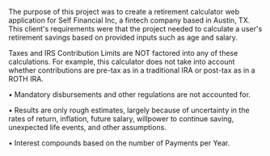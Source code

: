 
The purpose of this project was to create a retirement calculator web application for Self Financial Inc, a fintech company based in Austin, TX. This client's requirements were that the project needed to calculate a user's retirement savings based on provided inputs such as age and salary.

Taxes and IRS Contribution Limits are NOT
factored into any of these calculations. For example,
this calculator does not take into account whether
contributions are pre-tax as in a traditional IRA or
post-tax as in a ROTH IRA.

• Mandatory disbursements and other regulations
are not accounted for.

• Results are only rough estimates, largely because
of uncertainty in the rates of return, inflation, future
salary, willpower to continue saving, unexpected life
events, and other assumptions.

• Interest compounds based on the number of 
Payments per Year.






